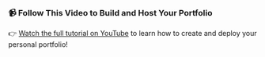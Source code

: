 ### 📹 Follow This Video to Build and Host Your Portfolio

👉 [Watch the full tutorial on YouTube](https://youtu.be/1eHNcfD2pM8?si=OKjxl-OI73f7czuj) to learn how to create and deploy your personal portfolio!
